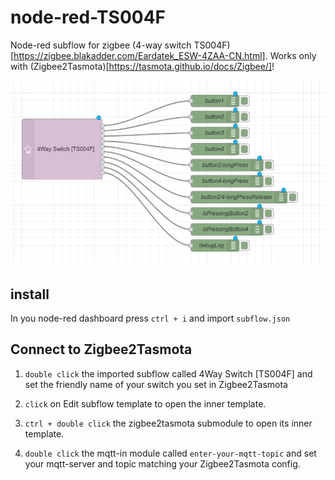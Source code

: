 # node-red-TS004F

Node-red subflow for zigbee (4-way switch TS004F)[https://zigbee.blakadder.com/Eardatek_ESW-4ZAA-CN.html]. Works only with (Zigbee2Tasmota)[https://tasmota.github.io/docs/Zigbee/]!

![Outputs](https://github.com/mklan/node-red-TS004F/blob/main/outputs.png)

## install 

In you node-red dashboard press `ctrl + i` and import `subflow.json`

## Connect to Zigbee2Tasmota

1.  `double click` the imported subflow called 4Way Switch [TS004F] and set the friendly name of your switch you set in Zigbee2Tasmota

2. `click` on Edit subflow template to open the inner template. 

3. `ctrl + double click` the zigbee2tasmota submodule to open its inner template.

4. `double click` the mqtt-in module called `enter-your-mqtt-topic` and set your mqtt-server and topic matching your Zigbee2Tasmota config.
